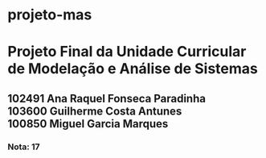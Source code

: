 # projeto-mas
<h1>Projeto Final da Unidade Curricular de Modelação e Análise de Sistemas</h1>
<h2>102491 Ana Raquel Fonseca Paradinha<br>
103600 Guilherme Costa Antunes<br>
100850 Miguel Garcia Marques</h2>
<h3>Nota: 17</h3>
